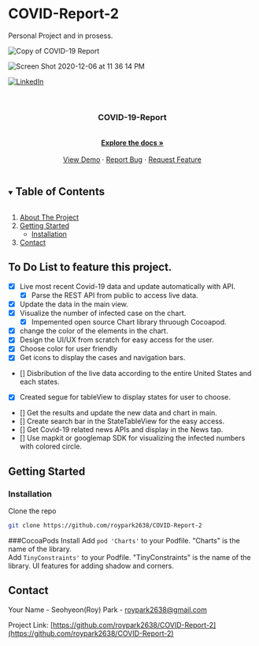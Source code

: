 # COVID-Report-2
Personal Project and in prosess.

![Copy of COVID-19 Report](https://user-images.githubusercontent.com/47404333/101321490-4bfb5600-381a-11eb-878e-6ca0187550fb.png)


![Screen Shot 2020-12-06 at 11 36 14 PM](https://user-images.githubusercontent.com/47404333/101322423-d85a4880-381b-11eb-885d-9e6e33e22b2e.png)


[![LinkedIn][linkedin-shield]][linkedin-url]



<!-- PROJECT LOGO -->
<br />
<p align="center">
  <a href="https://github.com/roypark2638/COVID-Report-2">
  </a>

  <h3 align="center">COVID-19-Report
</h3>

  <p align="center">
    <br />
    <a href="https://github.com/roypark2638/COVID-Report-2"><strong>Explore the docs »</strong></a>
    <br />
    <br />
    <a href="https://github.com/roypark2638/COVID-Report-2">View Demo</a>
    ·
    <a href="https://github.com/roypark2638/COVID-Report-2/issues">Report Bug</a>
    ·
    <a href="https://github.com/roypark2638/COVID-Report-2/issues">Request Feature</a>
  </p>
</p>



<!-- TABLE OF CONTENTS -->
<details open="open">
  <summary><h2 style="display: inline-block">Table of Contents</h2></summary>
  <ol>
    <li>
      <a href="#about-the-project">About The Project</a>
      <ul>
      </ul>
    </li>
    <li>
      <a href="#getting-started">Getting Started</a>
      <ul>
        <li><a href="#installation">Installation</a></li>
      </ul>
    </li>
    <li><a href="#contact">Contact</a></li>
  </ol>
</details>



<!-- ABOUT THE PROJECT -->
## To Do List to feature this project.

* [x] Live most recent Covid-19 data and update automatically with API.
  * [x] Parse the REST API from public to access live data.
* [x] Update the data in the main view.
* [x] Visualize the number of infected case on the chart.
  * [x] Impemented open source Chart library thruough Cocoapod.
* [x] change the color of the elements in the chart.
* [x] Design the UI/UX from scratch for easy access for the user.
* [x] Choose color for user friendly
* [x] Get icons to display the cases and navigation bars.
* [] Disbribution of the live data according to the entire United States and each states.
* [x] Created segue for tableView to display states for user to choose.
* []  Get the results and update the new data and chart in main.
* []  Create search bar in the StateTableView for the easy access.
* [] Get Covid-19 related news APIs and display in the News tap.
* [] Use mapkit or googlemap SDK for visualizing the infected numbers with colored circle.



## Getting Started

### Installation

Clone the repo
   ```sh
   git clone https://github.com/roypark2638/COVID-Report-2
   ```
   
   
###CocoaPods Install
Add `pod 'Charts'` to your Podfile. "Charts" is the name of the library.  
Add `TinyConstraints'` to your Podfile. "TinyConstraints" is the name of the library. UI features for adding shadow and corners.



<!-- CONTACT -->
## Contact

Your Name - Seohyeon(Roy) Park - roypark2638@gmail.com

Project Link: [https://github.com/roypark2638/COVID-Report-2](https://github.com/roypark2638/COVID-Report-2)




[linkedin-shield]: https://img.shields.io/badge/-LinkedIn-black.svg?style=for-the-badge&logo=linkedin&colorB=555
[linkedin-url]: https://www.linkedin.com/in/roypark2638/
